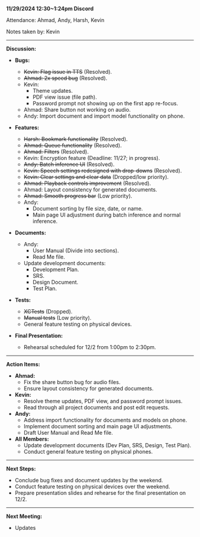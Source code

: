 **11/29/2024 12:30~1:24pm Discord**

Attendance: Ahmad, Andy, Harsh, Kevin

Notes taken by: Kevin

---

**Discussion:**

- **Bugs:**
  - ~~Kevin: Flag issue in TTS~~ (Resolved).
  - ~~Ahmad: 2x speed bug~~ (Resolved).
  - Kevin:
    - Theme updates.
    - PDF view issue (file path).
    - Password prompt not showing up on the first app re-focus.
  - Ahmad: Share button not working on audio.
  - Andy: Import document and import model functionality on phone.

- **Features:**
  - ~~Harsh: Bookmark functionality~~ (Resolved).
  - ~~Ahmad: Queue functionality~~ (Resolved).
  - ~~Ahmad: Filters~~ (Resolved).
  - Kevin: Encryption feature (Deadline: 11/27; in progress).
  - ~~Andy: Batch inference UI~~ (Resolved).
  - ~~Kevin: Speech settings redesigned with drop-downs~~ (Resolved).
  - ~~Kevin: Clear settings and clear data~~ (Dropped/low priority).
  - ~~Ahmad: Playback controls improvement~~ (Resolved).
  - Ahmad: Layout consistency for generated documents.
  - ~~Ahmad: Smooth progress bar~~ (Low priority).
  - Andy:
    - Document sorting by file size, date, or name.
    - Main page UI adjustment during batch inference and normal inference.

- **Documents:**
  - Andy:
    - User Manual (Divide into sections).
    - Read Me file.
  - Update development documents:
    - Development Plan.
    - SRS.
    - Design Document.
    - Test Plan.

- **Tests:**
  - ~~XCTests~~ (Dropped).
  - ~~Manual tests~~ (Low priority).
  - General feature testing on physical devices.

- **Final Presentation:**
  - Rehearsal scheduled for 12/2 from 1:00pm to 2:30pm.

---

**Action Items:**

- **Ahmad:**
  - Fix the share button bug for audio files.
  - Ensure layout consistency for generated documents.
- **Kevin:**
  - Resolve theme updates, PDF view, and password prompt issues.
  - Read through all project documents and post edit requests.
- **Andy:**
  - Address import functionality for documents and models on phone.
  - Implement document sorting and main page UI adjustments.
  - Draft User Manual and Read Me file.
- **All Members:**
  - Update development documents (Dev Plan, SRS, Design, Test Plan).
  - Conduct general feature testing on physical phones.

---

**Next Steps:**

- Conclude bug fixes and document updates by the weekend.
- Conduct feature testing on physical devices over the weekend.
- Prepare presentation slides and rehearse for the final presentation on 12/2.

---

**Next Meeting:**
- Updates
